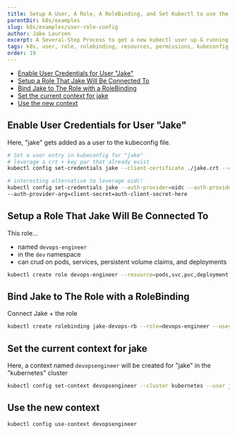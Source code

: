 ```yaml
---
title: Setup A User, A Role, A RoleBinding, and Set Kubectl to use the new user account
parentDir: k8s/examples
slug: k8s/examples/user-role-config
author: Jake Laursen
excerpt: A Several-Step Process to get a new kubectl user up & running with explicit permissions on Kubernetes resources
tags: k8s, user, role, rolebinding, resources, permissions, kubeconfig, kubectl
order: 19
---
```


- [Enable User Credentials for User "Jake"](#enable-user-credentials-for-user-jake)
- [Setup a Role That Jake Will Be Connected To](#setup-a-role-that-jake-will-be-connected-to)
- [Bind Jake to The Role with a RoleBinding](#bind-jake-to-the-role-with-a-rolebinding)
- [Set the current context for jake](#set-the-current-context-for-jake)
- [Use the new context](#use-the-new-context)

## Enable User Credentials for User "Jake" 
Here, "jake" gets added as a user to the kubeconfig file.
```bash
# Set a user entry in kubeconfig for "jake"
# leverage a crt + key par that already exist
kubectl config set-credentials jake --client-certificate ./jake.crt --client-key ./jake.key

# interesting alternative to leverage oidc!
kubectl config set-credentials jake --auth-provider=oidc --auth-provider-arg=client-id=auth-id-here
--auth-provider-arg=client-secret=auth-client-secret-here
```

## Setup a Role That Jake Will Be Connected To
This role...
- named `devops-engineer`
- in the `dev` namespace
- can crud on pods, services, persistent volume claims, and deployments

```bash
kubectl create role devops-engineer --resource=pods,svc,pvc,deployment --verb="*" -n dev
```

## Bind Jake to The Role with a RoleBinding
Connect Jake + the role
```bash
kubectl create rolebinding jake-devops-rb --role=devops-engineer --user=jake -n dev
```
## Set the current context for jake
Here, a context named `devopsengineer` will be created for "jake" in the "kubernetes" cluster
```bash
kubectl config set-context devopsengineer --cluster kubernetes --user jake
```

## Use the new context
```bash
kubectl config use-context devopsengineer
```